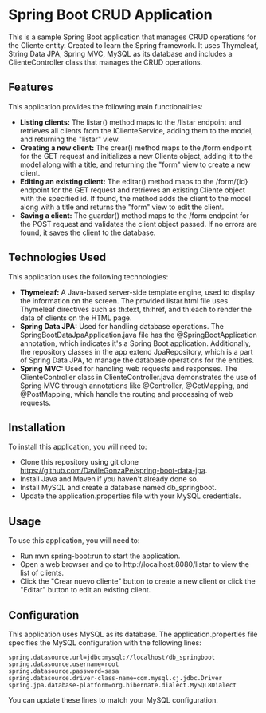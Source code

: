 # Spring Boot CRUD Application
This is a sample Spring Boot application that manages CRUD operations for the Cliente entity. Created to learn the Spring framework. It uses Thymeleaf, String Data JPA, Spring MVC, MySQL as its database and includes a ClienteController class that manages the CRUD operations.

## Features
This application provides the following main functionalities:

- **Listing clients:** The listar() method maps to the /listar endpoint and retrieves all clients from the IClienteService, adding them to the model, and returning the "listar" view.
- **Creating a new client:** The crear() method maps to the /form endpoint for the GET request and initializes a new Cliente object, adding it to the model along with a title, and returning the "form" view to create a new client.
- **Editing an existing client:** The editar() method maps to the /form/{id} endpoint for the GET request and retrieves an existing Cliente object with the specified id. If found, the method adds the client to the model along with a title and returns the "form" view to edit the client.
- **Saving a client:** The guardar() method maps to the /form endpoint for the POST request and validates the client object passed. If no errors are found, it saves the client to the database.

## Technologies Used
This application uses the following technologies:

- **Thymeleaf:** A Java-based server-side template engine, used to display the information on the screen. The provided listar.html file uses Thymeleaf directives such as th:text, th:href, and th:each to render the data of clients on the HTML page.
- **Spring Data JPA:** Used for handling database operations. The SpringBootDataJpaApplication.java file has the @SpringBootApplication annotation, which indicates it's a Spring Boot application. Additionally, the repository classes in the app extend JpaRepository, which is a part of Spring Data JPA, to manage the database operations for the entities.
- **Spring MVC:** Used for handling web requests and responses. The ClienteController class in ClienteController.java demonstrates the use of Spring MVC through annotations like @Controller, @GetMapping, and @PostMapping, which handle the routing and processing of web requests.

## Installation
To install this application, you will need to:

- Clone this repository using git clone https://github.com/DavileGonzaPe/spring-boot-data-jpa.
- Install Java and Maven if you haven't already done so.
- Install MySQL and create a database named db_springboot.
- Update the application.properties file with your MySQL credentials.

## Usage
To use this application, you will need to:

- Run mvn spring-boot:run to start the application.
- Open a web browser and go to http://localhost:8080/listar to view the list of clients.
- Click the "Crear nuevo cliente" button to create a new client or click the "Editar" button to edit an existing client.

## Configuration
This application uses MySQL as its database. The application.properties file specifies the MySQL configuration with the following lines:

```
spring.datasource.url=jdbc:mysql://localhost/db_springboot
spring.datasource.username=root
spring.datasource.password=sasa
spring.datasource.driver-class-name=com.mysql.cj.jdbc.Driver
spring.jpa.database-platform=org.hibernate.dialect.MySQL8Dialect
```

You can update these lines to match your MySQL configuration.
